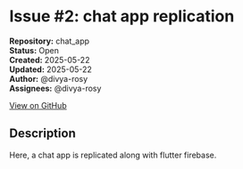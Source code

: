 # Issue #2: chat app replication

**Repository:** chat_app  
**Status:** Open  
**Created:** 2025-05-22  
**Updated:** 2025-05-22  
**Author:** @divya-rosy  
**Assignees:** @divya-rosy  

[View on GitHub](https://github.com/Simtestlab/chat_app/issues/2)

## Description

Here, a chat app is replicated along with flutter firebase.